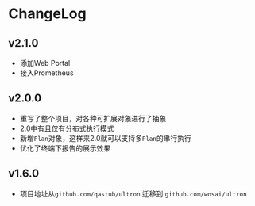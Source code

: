 # ChangeLog

## v2.1.0

- 添加Web Portal
- 接入Prometheus
## v2.0.0

- 重写了整个项目，对各种可扩展对象进行了抽象
- 2.0中有且仅有分布式执行模式
- 新增`Plan`对象，这样来2.0就可以支持多`Plan`的串行执行
- 优化了终端下报告的展示效果

## v1.6.0

- 项目地址从`github.com/qastub/ultron` 迁移到 `github.com/wosai/ultron`